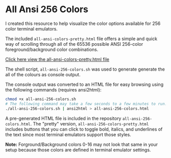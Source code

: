 # All Ansi 256 Colors

I created this resource to help visualize the color options available for 256 color terminal emulators. 

The included ```all-ansi-colors-pretty.html``` file offers a simple and quick way of scrolling through all of the 65536 possible ANSI 256-color foreground/background color combinations.

[Click here view the all-ansi-colors-pretty.html file](http://htmlpreview.github.io/?https://github.com/kreskij/all-ansi-256-colors/blob/master/all-ansi-256-colors-pretty.html)


The shell script, ```all-ansi-256-colors.sh``` was used to generate generate the all of the colours as console output. 

The console output was converted to an HTML file for easy browsing using the following commands (requires ansi2html):

```bash
chmod +x all-ansi-256-colors.sh 
# The following command may take a few seconds to a few minutes to run.
./all-ansi-256-colors.sh | ansi2html > all-ansi-256-colors.html
```

    
A pre-generated HTML file is included in the repository ```all-ansi-256-colors.html```. The "pretty" version, ```all-ansi-256-colors-pretty.html``` includes buttons that you can click to toggle bold, italics, and underlines of the text since most terminal emulators support those styles.


**Note:** Forground/Background colors 0-16 may not look that same in your setup because those colors are defined in terminal emulator settings.
